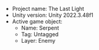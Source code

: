 <!-- UNITY CODE ASSIST INSTRUCTIONS START -->
- Project name: The Last Light
- Unity version: Unity 2022.3.48f1
- Active game object:
  - Name: Serpent
  - Tag: Untagged
  - Layer: Enemy
<!-- UNITY CODE ASSIST INSTRUCTIONS END -->